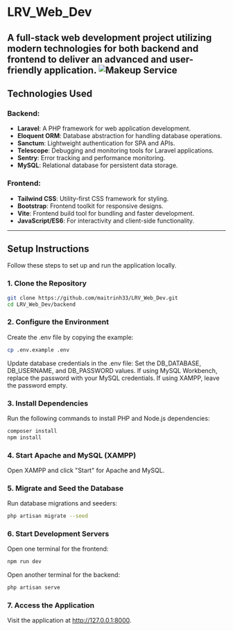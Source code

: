 # LRV_Web_Dev

A full-stack web development project utilizing modern technologies for both backend and frontend to deliver an advanced and user-friendly application.
![Makeup Service](homepage.png)
---

## **Technologies Used**

### **Backend:**
- **Laravel**: A PHP framework for web application development.
- **Eloquent ORM**: Database abstraction for handling database operations.
- **Sanctum**: Lightweight authentication for SPA and APIs.
- **Telescope**: Debugging and monitoring tools for Laravel applications.
- **Sentry**: Error tracking and performance monitoring.
- **MySQL**: Relational database for persistent data storage.

### **Frontend:**
- **Tailwind CSS**: Utility-first CSS framework for styling.
- **Bootstrap**: Frontend toolkit for responsive designs.
- **Vite**: Frontend build tool for bundling and faster development.
- **JavaScript/ES6**: For interactivity and client-side functionality.

---

## **Setup Instructions**

Follow these steps to set up and run the application locally.

### **1. Clone the Repository**
```bash
git clone https://github.com/maitrinh33/LRV_Web_Dev.git
cd LRV_Web_Dev/backend
```

### **2. Configure the Environment**
Create the .env file by copying the example:

```bash
cp .env.example .env
```
Update database credentials in the .env file:
Set the DB_DATABASE, DB_USERNAME, and DB_PASSWORD values.
If using MySQL Workbench, replace the password with your MySQL credentials.
If using XAMPP, leave the password empty.

### **3. Install Dependencies**
Run the following commands to install PHP and Node.js dependencies:
```bash
composer install
npm install
```

### **4. Start Apache and MySQL (XAMPP)**
Open XAMPP and click "Start" for Apache and MySQL.

### **5. Migrate and Seed the Database**
Run database migrations and seeders:
```bash
php artisan migrate --seed
```

### **6. Start Development Servers**
Open one terminal for the frontend:
```bash
npm run dev
```
Open another terminal for the backend:
```bash
php artisan serve
```
### **7. Access the Application**
Visit the application at http://127.0.0.1:8000.

